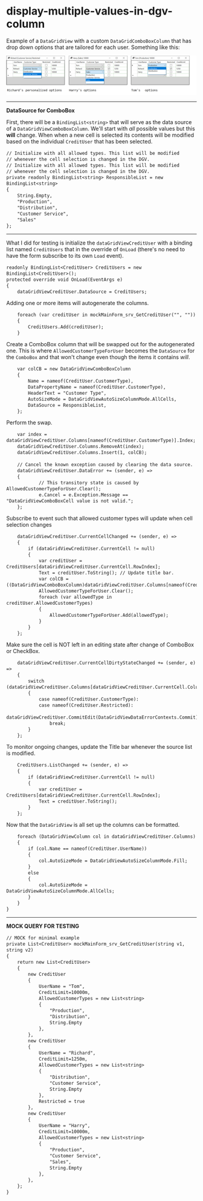 # display-multiple-values-in-dgv-column

Example of a `DataGridView` with a custom `DataGridComboBoxColumn` that has drop down options that are tailored for each user. Something like this:

![screenshot](https://github.com/IVSoftware/display-multiple-values-in-dgv-column/blob/master/display_/ReadMe/screenshot.png)


***
**DataSource for ComboBox**

First, there will be a `BindingList<string>` that will serve as the data source of a `DataGridViewComboBoxColumn`. We'll start with _all_ possible values but this **will** change. When when a new cell is selected its contents will be modified based on the individual `CreditUser` that has been selected.

    // Initialize with all allowed types. This list will be modified
    // whenever the cell selection is changed in the DGV. 
    // Initialize with all allowed types. This list will be modified
    // whenever the cell selection is changed in the DGV. 
    private readonly BindingList<string> ResponsibleList = new BindingList<string>
    {
        String.Empty,
        "Production", 
        "Distribution", 
        "Customer Service", 
        "Sales"
    };

***
What I did for testing is initialize the `dataGridViewCreditUser` with a binding list named `CreditUsers` that in the override of `OnLoad` (there's no need to have the form subscribe to its own  `Load` event). 

    
    readonly BindingList<CreditUser> CreditUsers = new BindingList<CreditUser>();
    protected override void OnLoad(EventArgs e)
    {
        dataGridViewCreditUser.DataSource = CreditUsers;

Adding one or more items will autogenerate the columns.

        foreach (var creditUser in mockMainForm_srv_GetCreditUser("", ""))
        {
            CreditUsers.Add(creditUser);
        }


Create a ComboBox column that will be swapped out for the autogenerated one. This is where `AllowedCustomerTypeForUser` becomes the `DataSource` for the `ComboBox` and that won't change even though the items it contains _will_.

        var colCB = new DataGridViewComboBoxColumn
        {
            Name = nameof(CreditUser.CustomerType),
            DataPropertyName = nameof(CreditUser.CustomerType),
            HeaderText = "Customer Type",
            AutoSizeMode = DataGridViewAutoSizeColumnMode.AllCells,
            DataSource = ResponsibleList,
        };

Perform the swap.

        var index = dataGridViewCreditUser.Columns[nameof(CreditUser.CustomerType)].Index;
        dataGridViewCreditUser.Columns.RemoveAt(index);
        dataGridViewCreditUser.Columns.Insert(1, colCB);

        // Cancel the known exception caused by clearing the data source.
        dataGridViewCreditUser.DataError += (sender, e) =>
        {
                // This transitory state is caused by AllowedCustomerTypeForUser.Clear();
                e.Cancel = e.Exception.Message == "DataGridViewComboBoxCell value is not valid.";
        };

Subscribe to event such that allowed customer types will update when cell selection changes

        dataGridViewCreditUser.CurrentCellChanged += (sender, e) =>
        {
            if (dataGridViewCreditUser.CurrentCell != null)
            {
                var creditUser = CreditUsers[dataGridViewCreditUser.CurrentCell.RowIndex];
                Text = creditUser.ToString(); // Update title bar.
                var colCB = ((DataGridViewComboBoxColumn)dataGridViewCreditUser.Columns[nameof(CreditUser.CustomerType)]);
                AllowedCustomerTypeForUser.Clear();
                foreach (var allowedType in creditUser.AllowedCustomerTypes)
                {
                    AllowedCustomerTypeForUser.Add(allowedType);
                }
            }
        };

Make sure the cell is NOT left in an editing state after change of ComboBox or CheckBox.

        dataGridViewCreditUser.CurrentCellDirtyStateChanged += (sender, e) =>
        {
            switch (dataGridViewCreditUser.Columns[dataGridViewCreditUser.CurrentCell.ColumnIndex].Name)
            {
                case nameof(CreditUser.CustomerType):
                case nameof(CreditUser.Restricted):
                    dataGridViewCreditUser.CommitEdit(DataGridViewDataErrorContexts.Commit);
                    break;
            }
        };

To monitor ongoing changes, update the Title bar whenever the source list is modified.

        CreditUsers.ListChanged += (sender, e) =>
        {
            if (dataGridViewCreditUser.CurrentCell != null)
            {
                var creditUser = CreditUsers[dataGridViewCreditUser.CurrentCell.RowIndex];
                Text = creditUser.ToString();
            }
        };

Now that the `DataGridView` is all set up the columns can be formatted.

        foreach (DataGridViewColumn col in dataGridViewCreditUser.Columns)
        {
            if (col.Name == nameof(CreditUser.UserName))
            {
                col.AutoSizeMode = DataGridViewAutoSizeColumnMode.Fill;
            }
            else
            {
                col.AutoSizeMode = DataGridViewAutoSizeColumnMode.AllCells;
            }
        }
    }

***
**MOCK QUERY FOR TESTING**

    // MOCK for minimal example
    private List<CreditUser> mockMainForm_srv_GetCreditUser(string v1, string v2)
    {
        return new List<CreditUser>
        {
            new CreditUser
            {
                UserName = "Tom",
                CreditLimit=10000m,
                AllowedCustomerTypes = new List<string>
                { 
                    "Production", 
                    "Distribution", 
                    String.Empty 
                },
            },
            new CreditUser
            {
                UserName = "Richard",
                CreditLimit=1250m,
                AllowedCustomerTypes = new List<string>
                { 
                    "Distribution", 
                    "Customer Service", 
                    String.Empty 
                },
                Restricted = true
            },
            new CreditUser
            {
                UserName = "Harry",
                CreditLimit=10000m,
                AllowedCustomerTypes = new List<string>
                { 
                    "Production", 
                    "Customer Service", 
                    "Sales", 
                    String.Empty 
                },
            },
        };
    }
